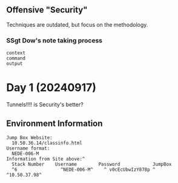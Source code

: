 ## Offensive "Security"
  Techniques are outdated, but focus on the methodology.

### SSgt Dow's note taking process
```
context
command
output
```

# Day 1 (20240917)
  Tunnels!!!! is Security's better?


## Environment Information
```
Jump Box Website:
  10.50.36.14/classinfo.html
Username format:
  NEDE-006-M
Information from Site above:^
  Stack Number	  Username	      Password	          JumpBox
  ^6 	            ^NEDE-006-M^ 	^ v0cEcUbwIzY878p ^	  ^10.50.37.98^

```

>




